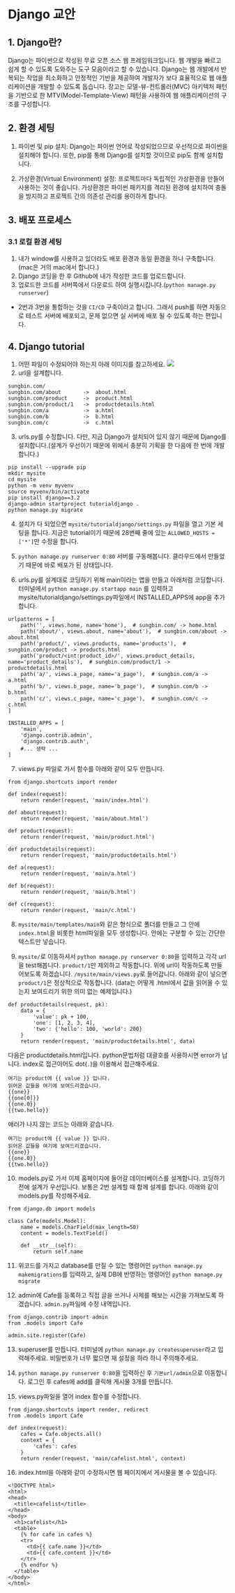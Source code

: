 # Django 교안

## 1. Django란?

Django는 파이썬으로 작성된 무료 오픈 소스 웹 프레임워크입니다. 웹 개발을 빠르고 쉽게 할 수 있도록 도와주는 도구 모음이라고 할 수 있습니다. Django는 웹 개발에서 반복되는 작업을 최소화하고 안정적인 기반을 제공하여 개발자가 보다 효율적으로 웹 애플리케이션을 개발할 수 있도록 돕습니다. 장고는 모델-뷰-컨트롤러(MVC) 아키텍처 패턴을 기반으로 한 MTV(Model-Template-View) 패턴을 사용하여 웹 애플리케이션의 구조를 구성합니다.

## 2. 환경 세팅

1. 파이썬 및 pip 설치: Django는 파이썬 언어로 작성되었으므로 우선적으로 파이썬을 설치해야 합니다. 또한, pip를 통해 Django를 설치할 것이므로 pip도 함께 설치합니다.

2. 가상환경(Virtual Environment) 설정: 프로젝트마다 독립적인 가상환경을 만들어 사용하는 것이 좋습니다. 가상환경은 파이썬 패키지를 격리된 환경에 설치하여 충돌을 방지하고 프로젝트 간의 의존성 관리를 용이하게 합니다.

## 3. 배포 프로세스

### 3.1 로컬 환경 세팅
1. 내가 window를 사용하고 있더라도 배포 환경과 동일 환경을 하나 구축합니다. (mac은 거의 mac에서 합니다.)
2. Django 코딩을 한 후 Github에 내가 작성한 코드를 업로드합니다.
3. 업로드한 코드를 서버쪽에서 다운로드 하여 실행시킵니다.(`python manage.py runserver`)
* 2번과 3번을 통합하는 것을 `CI/CD` 구축이라고 합니다. 그래서 push를 하면 자동으로 테스트 서버에 배포되고, 문제 없으면 실 서버에 배포 될 수 있도록 하는 편입니다.

## 4. Django tutorial

1. 어떤 파일이 수정되어야 하는지 아래 이미지를 참고하세요.
   ![](./folder-tree.png)
2. url을 설계합니다.

```
sungbin.com/
sungbin.com/about       ->  about.html
sungbin.com/product     ->  product.html
sungbin.com/product/1   ->  productdetails.html
sungbin.com/a           ->  a.html
sungbin.com/b           ->  b.html
sungbin.com/c           ->  c.html
```

3. urls.py를 수정합니다. 다만, 지금 Django가 설치되어 있지 않기 때문에 Django를 설치합니다.(설계가 우선이기 때문에 위에서 충분히 기획을 한 다음에 한 번에 개발합니다.)

```
pip install --upgrade pip
mkdir mysite
cd mysite
python -m venv myvenv
source myvenv/bin/activate
pip install django==3.2
django-admin startproject tutorialdjango .
python manage.py migrate
```

4. 설치가 다 되었으면 `mysite/tutorialdjango/settings.py` 파일을 열고 기본 세팅을 합니다. 지금은 tutorial이기 때문에 28번째 줄에 있는 `ALLOWED_HOSTS = ['*']`만 수정을 합니다.

5. `python manage.py runserver 0:80` 서버를 구동해봅니다. 클라우드에서 만들었기 때문에 바로 배포가 된 상태입니다.

6. urls.py를 설계대로 코딩하기 위해 main이라는 앱을 만들고 아래처럼 코딩합니다. 터미널에서 `python manage.py startapp main` 를 입력하고 mysite/tutorialdjango/settings.py파일에서 INSTALLED_APPS에 app을 추가합니다.

```
urlpatterns = [
    path('', views.home, name='home'),  # sungbin.com/ -> home.html
    path('about/', views.about, name='about'),  # sungbin.com/about -> about.html
    path('product/', views.products, name='products'),  # sungbin.com/product -> products.html
    path('product/<int:product_id>/', views.product_details, name='product_details'),  # sungbin.com/product/1 -> productdetails.html
    path('a/', views.a_page, name='a_page'),  # sungbin.com/a -> a.html
    path('b/', views.b_page, name='b_page'),  # sungbin.com/b -> b.html
    path('c/', views.c_page, name='c_page'),  # sungbin.com/c -> c.html
]
```

```
INSTALLED_APPS = [
    'main',
    'django.contrib.admin',
    'django.contrib.auth',
    #... 생략 ...
]
```

7. views.py 파일로 가서 함수를 아래와 같이 모두 만듭니다.

```
from django.shortcuts import render

def index(request):
    return render(request, 'main/index.html')

def about(request):
    return render(request, 'main/about.html')

def product(request):
    return render(request, 'main/product.html')

def productdetails(request):
    return render(request, 'main/productdetails.html')

def a(request):
    return render(request, 'main/a.html')

def b(request):
    return render(request, 'main/b.html')

def c(request):
    return render(request, 'main/c.html')
```

8. `mysite/main/templates/main`와 같은 형식으로 폴더를 만들고 그 안에 `index.html`을 비롯한 html파일을 모두 생성합니다. 안에는 구분할 수 있는 간단한 텍스트만 넣습니다.

9. `mysite/`로 이동하셔서 `python manage.py runserver 0:80`을 입력하고 각각 url을 test해봅니다. `product/1`만 제외하고 작동합니다. 위에 url이 작동하도록 만들어보도록 하겠습니다. `/mysite/main/views.py`로 들어갑니다. 아래와 같이 넣으면 `product/1`은 정상적으로 작동합니다. (data는 어떻게 .html에서 값을 읽어올 수 있는지 보여드리기 위한 의미 없는 예제입니다.)

```
def productdetails(request, pk):
    data = {
        'value': pk + 100,
        'one': [1, 2, 3, 4],
        'two': {'hello': 100, 'world': 200}
    }
    return render(request, 'main/productdetails.html', data)
```

다음은 productdetails.html입니다. python문법처럼 대괄호를 사용하시면 error가 납니다. index로 접근이어도 dot(`.`)을 이용해서 접근해주세요.

```
여기는 product에 {{ value }} 입니다.
읽어온 값들을 여기에 보여드리겠습니다.
{{one}}
{{one[0]}}
{{one.0}}
{{two.hello}}
```

애러가 나지 않는 코드는 아래와 같습니다.

```
여기는 product에 {{ value }} 입니다.
읽어온 값들을 여기에 보여드리겠습니다.
{{one}}
{{one.0}}
{{two.hello}}
```

10. models.py로 가서 이제 홈페이지에 들어갈 데이터베이스를 설계합니다. 코딩하기 전에 설계가 우선입니다. 보통은 2번 설계할 때 함께 설계를 합니다. 아래와 같이 models.py를 작성해주세요.

```
from django.db import models

class Cafe(models.Model):
    name = models.CharField(max_length=50)
    content = models.TextField()

    def __str__(self):
        return self.name
```

11. 위코드를 가지고 database를 만질 수 있는 명령어인 `python manage.py makemigrations`를 입력하고, 실제 DB에 반영하는 명령어인 `python manage.py migrate`

12. admin에 Cafe를 등록하고 직접 글을 쓰거나 사제를 해보는 시간을 가져보도록 하겠습니다. `admin.py`파일에 수정 내역입니다.

```
from django.contrib import admin
from .models import Cafe

admin.site.register(Cafe)
```

13. superuser를 만듭니다. 터미널에 `python manage.py createsuperuser`라고 입력해주세요. 비밀번호가 너무 짧으면 재 설정을 하라 하니 주의해주세요.

14. `python manage.py runserver 0:80`을 입력하신 후 `기본url/admin`으로 이동합니다. 로그인 후 cafes에 add를 클릭해 게시물 3개를 만듭니다.

15. views.py파일을 열어 index 함수를 수정합니다.

```
from django.shortcuts import render, redirect
from .models import Cafe

def index(request):
    cafes = Cafe.objects.all()
    context = {
        'cafes': cafes
    }
    return render(request, 'main/cafelist.html', context)
```

16. index.html을 아래와 같이 수정하시면 웹 페이지에서 게시물을 볼 수 있습니다.

```
<!DOCTYPE html>
<html>
<head>
  <title>cafelist</title>
</head>
<body>
  <h1>cafelist</h1>
  <table>
    {% for cafe in cafes %}
    <tr>
      <td>{{ cafe.name }}</td>
      <td>{{ cafe.content }}</td>
    </tr>
    {% endfor %}
  </table>
</body>
</html>
```
